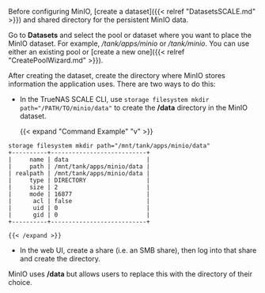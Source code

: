 &NewLine;

Before configuring MinIO, [create a dataset]({{< relref "DatasetsSCALE.md" >}}) and shared directory for the persistent MinIO data.

Go to **Datasets** and select the pool or dataset where you want to place the MinIO dataset. For example, */tank/apps/minio* or */tank/minio*.
You can use either an existing pool or [create a new one]({{< relref "CreatePoolWizard.md" >}}).

After creating the dataset, create the directory where MinIO stores information the application uses.
There are two ways to do this:

* In the TrueNAS SCALE CLI, use `storage filesystem mkdir path="/PATH/TO/minio/data"` to create the **/data** directory in the MinIO dataset.

    {{< expand "Command Example" "v" >}}
```
storage filesystem mkdir path="/mnt/tank/apps/minio/data"
+----------+---------------------------+
|     name | data                      |
|     path | /mnt/tank/apps/minio/data |
| realpath | /mnt/tank/apps/minio/data |
|     type | DIRECTORY                 |
|     size | 2                         |
|     mode | 16877                     |
|      acl | false                     |
|      uid | 0                         |
|      gid | 0                         |
+----------+---------------------------+
```
    {{< /expand >}}

* In the web UI, create a share (i.e. an SMB share), then log into that share and create the directory.

MinIO uses **/data** but allows users to replace this with the directory of their choice.
